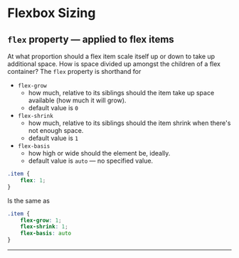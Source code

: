# Flexbox Sizing

## `flex` property — applied to flex items
At what proportion should a flex item scale itself up or down to take up additional space.
How is space divided up amongst the children of a flex container? The `flex` property is shorthand for 

* `flex-grow`
	- how much, relative to its siblings should the item take up space available (how much it will grow).
	- default value is `0`
* `flex-shrink`
	- how much, relative to its siblings should the item shrink when there's not enough space.
	- default value is `1`
* `flex-basis`
	- how high or wide should the element be, ideally.
	- default value is `auto` — no specified value.

```css
.item {
	flex: 1;
}
```
Is the same as

```css
.item {
	flex-grow: 1;
	flex-shrink: 1;
	flex-basis: auto
}
```

___





























